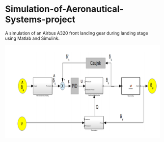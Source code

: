 # Simulation-of-Aeronautical-Systems-project
A simulation of an Airbus A320 front landing gear during landing stage using Matlab and Simulink.

![Screenshot](images/uklad.png)
